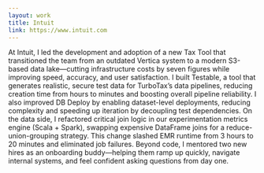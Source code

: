 ```yaml
---
layout: work
title: Intuit
link: https://www.intuit.com
---
```


At Intuit, I led the development and adoption of a new Tax Tool that transitioned the team from an outdated Vertica system to a modern S3-based data lake—cutting infrastructure costs by seven figures while improving speed, accuracy, and user satisfaction. I built Testable, a tool that generates realistic, secure test data for TurboTax’s data pipelines, reducing creation time from hours to minutes and boosting overall pipeline reliability. I also improved DB Deploy by enabling dataset-level deployments, reducing complexity and speeding up iteration by decoupling test dependencies. On the data side, I refactored critical join logic in our experimentation metrics engine (Scala + Spark), swapping expensive DataFrame joins for a reduce-union-grouping strategy. This change slashed EMR runtime from 3 hours to 20 minutes and eliminated job failures. Beyond code, I mentored two new hires as an onboarding buddy—helping them ramp up quickly, navigate internal systems, and feel confident asking questions from day one.
